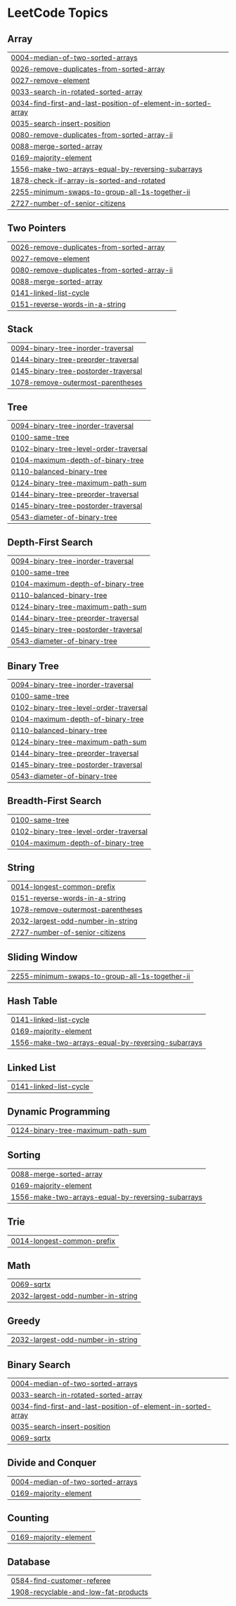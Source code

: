 

<!---LeetCode Topics Start-->
# LeetCode Topics
## Array
|  |
| ------- |
| [0004-median-of-two-sorted-arrays](https://github.com/Swaru09/leetcode/tree/master/0004-median-of-two-sorted-arrays) |
| [0026-remove-duplicates-from-sorted-array](https://github.com/Swaru09/leetcode/tree/master/0026-remove-duplicates-from-sorted-array) |
| [0027-remove-element](https://github.com/Swaru09/leetcode/tree/master/0027-remove-element) |
| [0033-search-in-rotated-sorted-array](https://github.com/Swaru09/leetcode/tree/master/0033-search-in-rotated-sorted-array) |
| [0034-find-first-and-last-position-of-element-in-sorted-array](https://github.com/Swaru09/leetcode/tree/master/0034-find-first-and-last-position-of-element-in-sorted-array) |
| [0035-search-insert-position](https://github.com/Swaru09/leetcode/tree/master/0035-search-insert-position) |
| [0080-remove-duplicates-from-sorted-array-ii](https://github.com/Swaru09/leetcode/tree/master/0080-remove-duplicates-from-sorted-array-ii) |
| [0088-merge-sorted-array](https://github.com/Swaru09/leetcode/tree/master/0088-merge-sorted-array) |
| [0169-majority-element](https://github.com/Swaru09/leetcode/tree/master/0169-majority-element) |
| [1556-make-two-arrays-equal-by-reversing-subarrays](https://github.com/Swaru09/leetcode/tree/master/1556-make-two-arrays-equal-by-reversing-subarrays) |
| [1878-check-if-array-is-sorted-and-rotated](https://github.com/Swaru09/leetcode/tree/master/1878-check-if-array-is-sorted-and-rotated) |
| [2255-minimum-swaps-to-group-all-1s-together-ii](https://github.com/Swaru09/leetcode/tree/master/2255-minimum-swaps-to-group-all-1s-together-ii) |
| [2727-number-of-senior-citizens](https://github.com/Swaru09/leetcode/tree/master/2727-number-of-senior-citizens) |
## Two Pointers
|  |
| ------- |
| [0026-remove-duplicates-from-sorted-array](https://github.com/Swaru09/leetcode/tree/master/0026-remove-duplicates-from-sorted-array) |
| [0027-remove-element](https://github.com/Swaru09/leetcode/tree/master/0027-remove-element) |
| [0080-remove-duplicates-from-sorted-array-ii](https://github.com/Swaru09/leetcode/tree/master/0080-remove-duplicates-from-sorted-array-ii) |
| [0088-merge-sorted-array](https://github.com/Swaru09/leetcode/tree/master/0088-merge-sorted-array) |
| [0141-linked-list-cycle](https://github.com/Swaru09/leetcode/tree/master/0141-linked-list-cycle) |
| [0151-reverse-words-in-a-string](https://github.com/Swaru09/leetcode/tree/master/0151-reverse-words-in-a-string) |
## Stack
|  |
| ------- |
| [0094-binary-tree-inorder-traversal](https://github.com/Swaru09/leetcode/tree/master/0094-binary-tree-inorder-traversal) |
| [0144-binary-tree-preorder-traversal](https://github.com/Swaru09/leetcode/tree/master/0144-binary-tree-preorder-traversal) |
| [0145-binary-tree-postorder-traversal](https://github.com/Swaru09/leetcode/tree/master/0145-binary-tree-postorder-traversal) |
| [1078-remove-outermost-parentheses](https://github.com/Swaru09/leetcode/tree/master/1078-remove-outermost-parentheses) |
## Tree
|  |
| ------- |
| [0094-binary-tree-inorder-traversal](https://github.com/Swaru09/leetcode/tree/master/0094-binary-tree-inorder-traversal) |
| [0100-same-tree](https://github.com/Swaru09/leetcode/tree/master/0100-same-tree) |
| [0102-binary-tree-level-order-traversal](https://github.com/Swaru09/leetcode/tree/master/0102-binary-tree-level-order-traversal) |
| [0104-maximum-depth-of-binary-tree](https://github.com/Swaru09/leetcode/tree/master/0104-maximum-depth-of-binary-tree) |
| [0110-balanced-binary-tree](https://github.com/Swaru09/leetcode/tree/master/0110-balanced-binary-tree) |
| [0124-binary-tree-maximum-path-sum](https://github.com/Swaru09/leetcode/tree/master/0124-binary-tree-maximum-path-sum) |
| [0144-binary-tree-preorder-traversal](https://github.com/Swaru09/leetcode/tree/master/0144-binary-tree-preorder-traversal) |
| [0145-binary-tree-postorder-traversal](https://github.com/Swaru09/leetcode/tree/master/0145-binary-tree-postorder-traversal) |
| [0543-diameter-of-binary-tree](https://github.com/Swaru09/leetcode/tree/master/0543-diameter-of-binary-tree) |
## Depth-First Search
|  |
| ------- |
| [0094-binary-tree-inorder-traversal](https://github.com/Swaru09/leetcode/tree/master/0094-binary-tree-inorder-traversal) |
| [0100-same-tree](https://github.com/Swaru09/leetcode/tree/master/0100-same-tree) |
| [0104-maximum-depth-of-binary-tree](https://github.com/Swaru09/leetcode/tree/master/0104-maximum-depth-of-binary-tree) |
| [0110-balanced-binary-tree](https://github.com/Swaru09/leetcode/tree/master/0110-balanced-binary-tree) |
| [0124-binary-tree-maximum-path-sum](https://github.com/Swaru09/leetcode/tree/master/0124-binary-tree-maximum-path-sum) |
| [0144-binary-tree-preorder-traversal](https://github.com/Swaru09/leetcode/tree/master/0144-binary-tree-preorder-traversal) |
| [0145-binary-tree-postorder-traversal](https://github.com/Swaru09/leetcode/tree/master/0145-binary-tree-postorder-traversal) |
| [0543-diameter-of-binary-tree](https://github.com/Swaru09/leetcode/tree/master/0543-diameter-of-binary-tree) |
## Binary Tree
|  |
| ------- |
| [0094-binary-tree-inorder-traversal](https://github.com/Swaru09/leetcode/tree/master/0094-binary-tree-inorder-traversal) |
| [0100-same-tree](https://github.com/Swaru09/leetcode/tree/master/0100-same-tree) |
| [0102-binary-tree-level-order-traversal](https://github.com/Swaru09/leetcode/tree/master/0102-binary-tree-level-order-traversal) |
| [0104-maximum-depth-of-binary-tree](https://github.com/Swaru09/leetcode/tree/master/0104-maximum-depth-of-binary-tree) |
| [0110-balanced-binary-tree](https://github.com/Swaru09/leetcode/tree/master/0110-balanced-binary-tree) |
| [0124-binary-tree-maximum-path-sum](https://github.com/Swaru09/leetcode/tree/master/0124-binary-tree-maximum-path-sum) |
| [0144-binary-tree-preorder-traversal](https://github.com/Swaru09/leetcode/tree/master/0144-binary-tree-preorder-traversal) |
| [0145-binary-tree-postorder-traversal](https://github.com/Swaru09/leetcode/tree/master/0145-binary-tree-postorder-traversal) |
| [0543-diameter-of-binary-tree](https://github.com/Swaru09/leetcode/tree/master/0543-diameter-of-binary-tree) |
## Breadth-First Search
|  |
| ------- |
| [0100-same-tree](https://github.com/Swaru09/leetcode/tree/master/0100-same-tree) |
| [0102-binary-tree-level-order-traversal](https://github.com/Swaru09/leetcode/tree/master/0102-binary-tree-level-order-traversal) |
| [0104-maximum-depth-of-binary-tree](https://github.com/Swaru09/leetcode/tree/master/0104-maximum-depth-of-binary-tree) |
## String
|  |
| ------- |
| [0014-longest-common-prefix](https://github.com/Swaru09/leetcode/tree/master/0014-longest-common-prefix) |
| [0151-reverse-words-in-a-string](https://github.com/Swaru09/leetcode/tree/master/0151-reverse-words-in-a-string) |
| [1078-remove-outermost-parentheses](https://github.com/Swaru09/leetcode/tree/master/1078-remove-outermost-parentheses) |
| [2032-largest-odd-number-in-string](https://github.com/Swaru09/leetcode/tree/master/2032-largest-odd-number-in-string) |
| [2727-number-of-senior-citizens](https://github.com/Swaru09/leetcode/tree/master/2727-number-of-senior-citizens) |
## Sliding Window
|  |
| ------- |
| [2255-minimum-swaps-to-group-all-1s-together-ii](https://github.com/Swaru09/leetcode/tree/master/2255-minimum-swaps-to-group-all-1s-together-ii) |
## Hash Table
|  |
| ------- |
| [0141-linked-list-cycle](https://github.com/Swaru09/leetcode/tree/master/0141-linked-list-cycle) |
| [0169-majority-element](https://github.com/Swaru09/leetcode/tree/master/0169-majority-element) |
| [1556-make-two-arrays-equal-by-reversing-subarrays](https://github.com/Swaru09/leetcode/tree/master/1556-make-two-arrays-equal-by-reversing-subarrays) |
## Linked List
|  |
| ------- |
| [0141-linked-list-cycle](https://github.com/Swaru09/leetcode/tree/master/0141-linked-list-cycle) |
## Dynamic Programming
|  |
| ------- |
| [0124-binary-tree-maximum-path-sum](https://github.com/Swaru09/leetcode/tree/master/0124-binary-tree-maximum-path-sum) |
## Sorting
|  |
| ------- |
| [0088-merge-sorted-array](https://github.com/Swaru09/leetcode/tree/master/0088-merge-sorted-array) |
| [0169-majority-element](https://github.com/Swaru09/leetcode/tree/master/0169-majority-element) |
| [1556-make-two-arrays-equal-by-reversing-subarrays](https://github.com/Swaru09/leetcode/tree/master/1556-make-two-arrays-equal-by-reversing-subarrays) |
## Trie
|  |
| ------- |
| [0014-longest-common-prefix](https://github.com/Swaru09/leetcode/tree/master/0014-longest-common-prefix) |
## Math
|  |
| ------- |
| [0069-sqrtx](https://github.com/Swaru09/leetcode/tree/master/0069-sqrtx) |
| [2032-largest-odd-number-in-string](https://github.com/Swaru09/leetcode/tree/master/2032-largest-odd-number-in-string) |
## Greedy
|  |
| ------- |
| [2032-largest-odd-number-in-string](https://github.com/Swaru09/leetcode/tree/master/2032-largest-odd-number-in-string) |
## Binary Search
|  |
| ------- |
| [0004-median-of-two-sorted-arrays](https://github.com/Swaru09/leetcode/tree/master/0004-median-of-two-sorted-arrays) |
| [0033-search-in-rotated-sorted-array](https://github.com/Swaru09/leetcode/tree/master/0033-search-in-rotated-sorted-array) |
| [0034-find-first-and-last-position-of-element-in-sorted-array](https://github.com/Swaru09/leetcode/tree/master/0034-find-first-and-last-position-of-element-in-sorted-array) |
| [0035-search-insert-position](https://github.com/Swaru09/leetcode/tree/master/0035-search-insert-position) |
| [0069-sqrtx](https://github.com/Swaru09/leetcode/tree/master/0069-sqrtx) |
## Divide and Conquer
|  |
| ------- |
| [0004-median-of-two-sorted-arrays](https://github.com/Swaru09/leetcode/tree/master/0004-median-of-two-sorted-arrays) |
| [0169-majority-element](https://github.com/Swaru09/leetcode/tree/master/0169-majority-element) |
## Counting
|  |
| ------- |
| [0169-majority-element](https://github.com/Swaru09/leetcode/tree/master/0169-majority-element) |
## Database
|  |
| ------- |
| [0584-find-customer-referee](https://github.com/Swaru09/leetcode/tree/master/0584-find-customer-referee) |
| [1908-recyclable-and-low-fat-products](https://github.com/Swaru09/leetcode/tree/master/1908-recyclable-and-low-fat-products) |
<!---LeetCode Topics End-->